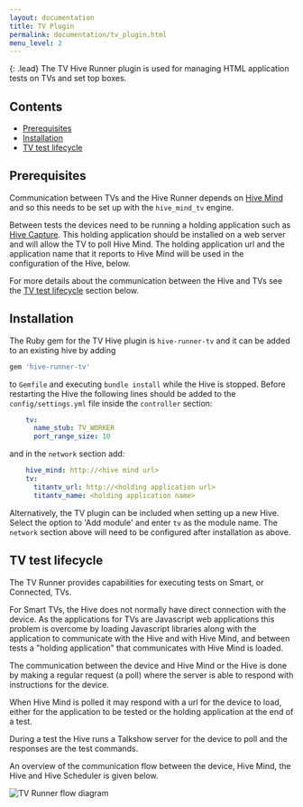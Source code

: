 ```yaml
---
layout: documentation
title: TV Plugin
permalink: documentation/tv_plugin.html
menu_level: 2
---
```


{: .lead}
The TV Hive Runner plugin is used for managing HTML application tests on TVs and set top boxes.

## Contents
* [Prerequisites](#prerequisites)
* [Installation](#installation)
* [TV test lifecycle](#tv-test-lifecycle)

## Prerequisites

Communication between TVs and the Hive Runner depends on [Hive Mind](https://github.com/bbc/hive_mind) and so this needs to be set up with the `hive_mind_tv` engine.

Between tests the devices need to be running a holding application such as [Hive Capture](https://github.com/bbc/hive-capture). This holding application should be installed on a web server and will allow the TV to poll Hive Mind. The holding application url and the application name that it reports to Hive Mind will be used in the configuration of the Hive, below.

For more details about the communication between the Hive and TVs see the [TV test lifecycle](#tv-test-lifecycle) section below.


## Installation

The Ruby gem for the TV Hive plugin is `hive-runner-tv` and it can be added to an existing hive by adding

```ruby
gem 'hive-runner-tv'
```

to `Gemfile` and executing `bundle install` while the Hive is stopped. Before restarting the Hive the following lines should be added to the `config/settings.yml` file inside the `controller` section:

```yaml
    tv:
      name_stub: TV_WORKER
      port_range_size: 10
```

and in the `network` section add:

```yaml
    hive_mind: http://<hive mind url>
    tv:
      titantv_url: http://<holding application url>
      titantv_name: <holding application name>
```

Alternatively, the TV plugin can be included when setting up a new Hive. Select the option to 'Add module' and enter `tv` as the module name. The `network` section above will need to be configured after installation as above.

## TV test lifecycle

The TV Runner provides capabilities for executing tests on Smart, or Connected, TVs.

For Smart TVs, the Hive does not normally have direct connection with the device. As the applications for TVs are Javascript web applications this problem is overcome by loading Javascript libraries along with the application to communicate with the Hive and with Hive Mind, and between tests a "holding application" that communicates with Hive Mind is loaded.

The communication between the device and Hive Mind or the Hive is done by making a regular request (a poll) where the server is able to respond with instructions for the device.

When Hive Mind is polled it may respond with a url for the device to load, either for the application to be tested or the holding application at the end of a test.

During a test the Hive runs a Talkshow server for the device to poll and the responses are the test commands.

An overview of the communication flow between the device, Hive Mind, the Hive and Hive Scheduler is given below.

![TV Runner flow diagram](/hive-ci/images/tv-runner-flow.png)
